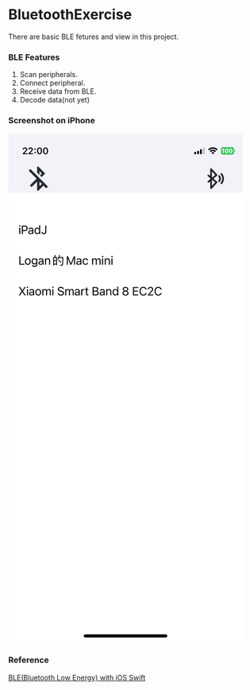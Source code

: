 # BluetoothExercise
There are basic BLE fetures and view in this project.  

### BLE Features     
1. Scan peripherals.   
2. Connect peripheral.  
3. Receive data from BLE.  
4. Decode data(not yet)

### Screenshot on iPhone  
![](images/screenshot.jpeg)

### Reference
[BLE(Bluetooth Low Energy) with iOS Swift](https://medium.com/@bhumitapanara/ble-bluetooth-low-energy-with-ios-swift-7ef0de0dff78)
